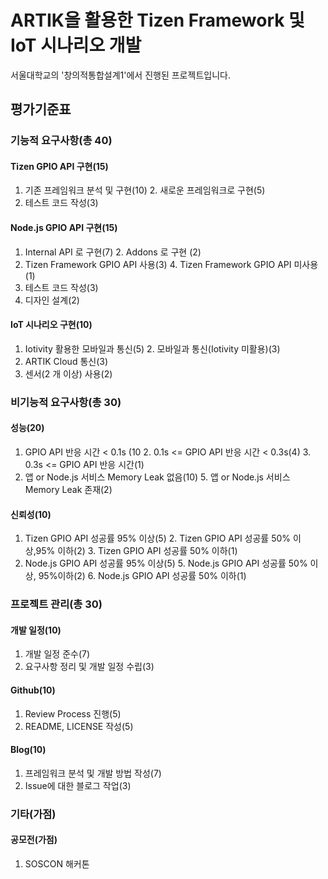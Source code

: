 # ARTIK을 활용한 Tizen Framework 및 IoT 시나리오 개발

서울대학교의 '창의적통합설계1'에서 진행된 프로젝트입니다.

## 평가기준표

### 기능적 요구사항(총 40)

#### Tizen GPIO API 구현(15)

1. 기존 프레임워크 분석 및 구현(10)
	2. 새로운 프레임워크로 구현(5)
3. 테스트 코드 작성(3)

#### Node.js GPIO API 구현(15)

1. Internal API 로 구현(7)
	2. Addons 로 구현 (2)
3. Tizen Framework GPIO API 사용(3)
	4. Tizen Framework GPIO API 미사용(1)
5. 테스트 코드 작성(3)
6. 디자인 설계(2)

#### IoT 시나리오 구현(10)

1. Iotivity 활용한 모바일과 통신(5)
	2. 모바일과 통신(Iotivity 미활용)(3)
3. ARTIK Cloud 통신(3)
4. 센서(2 개 이상) 사용(2)

### 비기능적 요구사항(총 30)

#### 성능(20)

1. GPIO API 반응 시간 < 0.1s (10
	2. 0.1s <= GPIO API 반응 시간 < 0.3s(4)
	3. 0.3s <= GPIO API 반응 시간(1)
4. 앱 or Node.js 서비스 Memory Leak 없음(10)
	5. 앱 or Node.js 서비스 Memory Leak 존재(2)

#### 신뢰성(10)

1. Tizen GPIO API 성공률 95% 이상(5)
	2. Tizen GPIO API 성공률 50% 이상,95% 이하(2)
	3. Tizen GPIO API 성공률 50% 이하(1)
4. Node.js GPIO API 성공률 95% 이상(5)
	5. Node.js GPIO API 성공률 50% 이상, 95%이하(2)
	6. Node.js GPIO API 성공률 50% 이하(1)

### 프로젝트 관리(총 30)

#### 개발 일정(10)

1. 개발 일정 준수(7)
2. 요구사항 정리 및 개발 일정 수립(3)

#### Github(10)

1. Review Process 진행(5)
2. README, LICENSE 작성(5)

#### Blog(10)

1. 프레임워크 분석 및 개발 방법 작성(7)
2. Issue에 대한 블로그 작업(3)

### 기타(가점)

#### 공모전(가점)

1. SOSCON 해커톤

